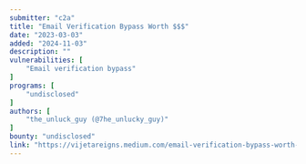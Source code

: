 ```yaml
---
submitter: "c2a"
title: "Email Verification Bypass Worth $$$"
date: "2023-03-03"
added: "2024-11-03"
description: ""
vulnerabilities: [
    "Email verification bypass"
]
programs: [
    "undisclosed"
]
authors: [
    "the_unluck_guy (@7he_unlucky_guy)"
]
bounty: "undisclosed"
link: "https://vijetareigns.medium.com/email-verification-bypass-worth-cbb65a68a34f"
---
```





